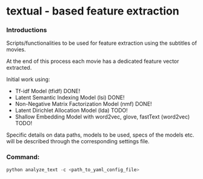 # textual - based feature extraction

### Introductions

Scripts/functionalities to be used for feature extraction using the subtitles of movies.
 
At the end of this process each movie has a dedicated feature vector extracted.

Initial work using:

- Tf-idf Model (tfidf) DONE!
- Latent Semantic Indexing Model (lsi) DONE!
- Non-Negative Matrix Factorization Model (nmf) DONE!
- Latent Dirichlet Allocation Model (lda) TODO!
- Shallow Embedding Model with word2vec, glove, fastText (word2vec) TODO!

Specific details on data paths, models to be used, specs of the models etc. will be described through the corresponding settings file.


### Command:

```python
python analyze_text -c <path_to_yaml_config_file>
```

